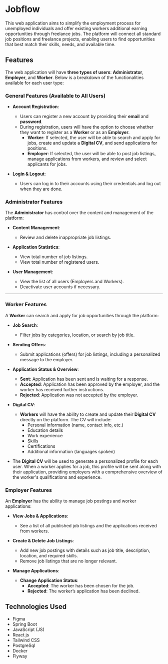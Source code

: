 # Jobflow

This web application aims to simplify the employment process for unemployed individuals and offer existing workers additional earning opportunities through freelance jobs. The platform will connect all standard job positions and freelance projects, enabling users to find opportunities that best match their skills, needs, and available time.

## Features

The web application will have **three types of users**: **Administrator**, **Employer**, and **Worker**. Below is a breakdown of the functionalities available for each user type:

### General Features (Available to All Users)

- **Account Registration**:
  - Users can register a new account by providing their **email** and **password**.
  - During registration, users will have the option to choose whether they want to register as a **Worker** or as an **Employer**. 
    - **Worker**: If selected, the user will be able to search and apply for jobs, create and update a **Digital CV**, and send applications for positions.
    - **Employer**: If selected, the user will be able to post job listings, manage applications from workers, and review and select applicants for jobs.

- **Login & Logout**:
  - Users can log in to their accounts using their credentials and log out when they are done.

### Administrator Features

The **Administrator** has control over the content and management of the platform:

- **Content Management**:
  - Review and delete inappropriate job listings.
  
- **Application Statistics**:
  - View total number of job listings.
  - View total number of registered users.
  
- **User Management**:
  - View the list of all users (Employers and Workers).
  - Deactivate user accounts if necessary.

---

### Worker Features

A **Worker** can search and apply for job opportunities through the platform:

- **Job Search**:
  - Filter jobs by categories, location, or search by job title.
  
- **Sending Offers**:
  - Submit applications (offers) for job listings, including a personalized message to the employer.
  
- **Application Status & Overview**:
  - **Sent**: Application has been sent and is waiting for a response.
  - **Accepted**: Application has been approved by the employer, and the worker has received further instructions.
  - **Rejected**: Application was not accepted by the employer.
  
- **Digital CV**:
  - **Workers** will have the ability to create and update their **Digital CV** directly on the platform. The CV will include:
    - Personal information (name, contact info, etc.)
    - Education details
    - Work experience
    - Skills
    - Certifications
    - Additional information (languages spoken)
  
- The **Digital CV** will be used to generate a personalized profile for each user. When a worker applies for a job, this profile will be sent along with their application, providing employers with a comprehensive overview of the worker's qualifications and experience.

### Employer Features

An **Employer** has the ability to manage job postings and worker applications:

- **View Jobs & Applications**:
  - See a list of all published job listings and the applications received from workers.
  
- **Create & Delete Job Listings**:
  - Add new job postings with details such as job title, description, location, and required skills.
  - Remove job listings that are no longer relevant.
  
- **Manage Applications**:
  - **Change Application Status**:
    - **Accepted**: The worker has been chosen for the job.
    - **Rejected**: The worker’s application has been declined.

      
## Technologies Used
- Figma
- Spring Boot
- JavaScript (JS)
- React.js
- Tailwind CSS
- PostgreSql
- Docker
- Flyway
